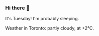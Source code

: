 ### Hi there :wave:

It's Tuesday! I'm probably sleeping.

Weather in Toronto: partly cloudy, at +2°C.
